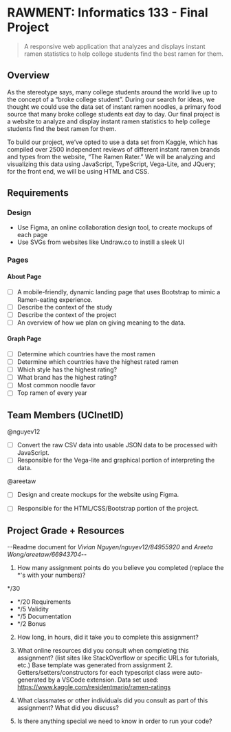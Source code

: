# RAWMENT: Informatics 133 - Final Project

>A responsive web application that analyzes and displays instant ramen statistics to help college students find the best ramen for them. 

## Overview
As the stereotype says, many college students around the world live up to the concept of a “broke college student”. During our search for ideas, we thought we could use the data set of instant ramen noodles, a primary food source that many broke college students eat day to day. Our final project is a website to analyze and display instant ramen statistics to help college students find the best ramen for them. 

To build our project, we’ve opted to use a data set from Kaggle, which has compiled over 2500 independent reviews of different instant ramen brands and types from the website, “The Ramen Rater.” We will be analyzing and visualizing this data using JavaScript, TypeScript, Vega-Lite, and JQuery; for the front end, we will be using HTML and CSS. 

## Requirements

### Design
- Use Figma, an online collaboration design tool, to create mockups of each page
- Use SVGs from websites like Undraw.co to instill a sleek UI

### Pages

#### About Page

* [ ] A mobile-friendly, dynamic landing page that uses Bootstrap to mimic a Ramen-eating experience.
* [ ] Describe the context of the study
* [ ] Describe the context of the project 
* [ ] An overview of how we plan on giving meaning to the data.

#### Graph Page
* [ ] Determine which countries have the most ramen
* [ ] Determine which countries have the highest rated ramen
* [ ] Which style has the highest rating?
* [ ] What brand has the highest rating?
* [ ] Most common noodle favor
* [ ] Top ramen of every year

## Team Members (UCInetID)

@nguyev12
* [ ] Convert the raw CSV data into usable JSON data to be processed with JavaScript.
* [ ] Responsible for the Vega-lite and graphical portion of interpreting the data.

@areetaw
* [ ] Design and create mockups for the website using Figma.
* [ ] Responsible for the HTML/CSS/Bootstrap portion of the project.


## Project Grade + Resources

--Readme document for *Vivian Nguyen/nguyev12/84955920* and *Areeta Wong/areetaw/66943704*--

1. How many assignment points do you believe you completed (replace the *'s with your numbers)?

*/30
- */20 Requirements
- */5 Validity
- */5 Documentation
- */2 Bonus

2. How long, in hours, did it take you to complete this assignment?



3. What online resources did you consult when completing this assignment? (list sites like StackOverflow or specific URLs for tutorials, etc.)
Base template was generated from assignment 2.
Getters/setters/constructors for each typescript class were auto-generated by a VSCode extension.
Data set used: https://www.kaggle.com/residentmario/ramen-ratings


4. What classmates or other individuals did you consult as part of this assignment? What did you discuss?



5. Is there anything special we need to know in order to run your code?